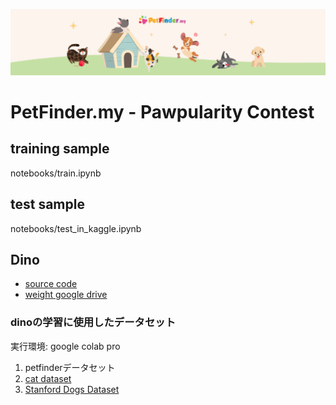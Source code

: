 <a href="https://www.kaggle.com/c/cassava-leaf-disease-classification"><img src=https://github.com/TakeruEndo/kaggle_petfinder/blob/main/images/header.png></a>

# PetFinder.my - Pawpularity Contest

## training sample
notebooks/train.ipynb

## test sample
notebooks/test_in_kaggle.ipynb

## Dino
- [source code](https://github.com/facebookresearch/dino)
- [weight google drive](https://drive.google.com/drive/folders/12woS_3ADbLK8Y_VlB1YqWcf_df2urbAG?usp=sharing)

### dinoの学習に使用したデータセット
実行環境: google colab pro

1. petfinderデータセット
2. [cat dataset](https://www.kaggle.com/crawford/cat-dataset)
3. [Stanford Dogs Dataset](https://www.kaggle.com/jessicali9530/stanford-dogs-dataset)
